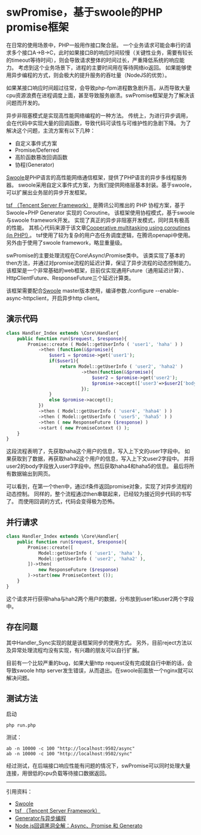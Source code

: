 # swPromise，基于swoole的PHP promise框架

在日常的使用场景中，PHP一般用作接口聚合层。
一个业务请求可能会串行的请求多个接口A->B->C，此时如果接口B的响应时间较慢（关键性业务，需要有较长的timeout等待时间），则会导致请求整体的时间过长，严重降低系统的响应能力。
考虑到这个业务场景下，进程的主要时间用在等待网络io返回。
如果能够使用异步编程的方式，则会极大的提升服务的吞吐量（NodeJS的优势）。

如果某接口响应时间超过往常，会导致php-fpm进程数急剧升高，从而导致大量cpu资源浪费在进程调度上面，甚至导致服务崩溃。swPromise框架是为了解决该问题而开发的。


异步非阻塞模式是实现高性能网络编程的一种方法。
传统上，为进行异步调用，会在代码中实现大量的回调函数，导致代码可读性与可维护性的急剧下降。
为了解决这个问题，主流方案有以下几种：

- 自定义事件式方案
- Promise/Deferred
- 高阶函数篡改回调函数
- 协程(Generator)

[Swoole](http://www.swoole.com/)是PHP语言的高性能网络通信框架，提供了PHP语言的异步多线程服务器。
swoole采用自定义事件式方案，为我们提供网络层基本封装。基于swoole，可以扩展出业务层的异步开发框架。

[tsf （Tencent Server Framework）](https://github.com/tencent-php) 是腾讯公司推出的 PHP 协程方案，基于 Swoole+PHP Generator 实现的 Coroutine。
该框架使用协程模式，基于swoole与swoole framework开发。
实现了真正的异步非阻塞开发模式，同时具有极高的性能。
其核心代码来源于该文章[Cooperative multitasking using coroutines (in PHP!) ](http://nikic.github.io/2012/12/22/Cooperative-multitasking-using-coroutines-in-PHP.html)。
tsf使用了较为复杂的用户态任务调度逻辑，在腾讯openapi中使用。另外由于使用了swoole framework，略显重量级。


swPromise的主要处理流程在Core\Async\Promise类中。
该类实现了基本的then方法，并通过对promise流程的延迟计算，保证了异步流程的动态控制能力。
该框架是一个非常基础的web框架，目前仅实现通用Future（通用延迟计算）、HttpClientFuture、ResponseFuture三个延迟计算类。

该框架需要配合[Swoole](https://github.com/swoole/swoole-src) master版本使用，编译参数./configure  --enable-async-httpclient，开启异步http client。

## 演示代码

```php
class Handler_Index extends \Core\Handler{
	public function run($request, $response){
		Promise::create ( Model::getUserInfo ( 'user1', 'haha' ) )
			->then (function(&$promise){
				$user1 = $promise->get('user1');
				if($user1){
					return Model::getUserInfo ( 'user2', 'haha2' )
							->then(function(&$promise){
								$user2 = $promise->get('user2');
								$promise->accept(['user3'=>$user2['body']]);
							});
				}
				else $promise->accept();
			})
			->then ( Model::getUserInfo ( 'user4', 'haha4' ) )
			->then ( Model::getUserInfo ( 'user5', 'haha5' ) )
			->then ( new ResponseFuture ($response) )
			->start ( new PromiseContext () );
	}
}
```

这段流程表明了，先获取haha这个用户的信息，写入上下文的user1字段中。
如果获取到了数据，再获取haha2这个用户的信息，写入上下文user2字段中。
并将user2的body字段放入user3字段中。然后获取haha4和haha5的信息。
最后将所有数据输出到网页。

可以看到，在第一个then中，通过if条件返回promise对象，实现了对异步流程的动态控制。
同样的，整个流程通过then串联起来，已经较为接近同步代码的书写了。
而使用回调的方式，代码会变得极为恐怖。


## 并行请求

```php
class Handler_Index extends \Core\Handler{
	public function run($request, $response){
		Promise::create([
			Model::getUserInfo ( 'user1', 'haha' ),
			Model::getUserInfo ( 'user2', 'haha2' ),
		])->then(
			new ResponseFuture ($response)
		)->start(new PromiseContext ());
	}
}
```
这个请求并行获得haha与hah2两个用户的数据，分布放到user1和user2两个字段中。

## 存在问题
其中Handler_Sync实现的就是该框架同步的使用方式。
另外，目前reject方法以及异常处理流程均没有实现，有兴趣的朋友可以自行扩展。

目前有一个比较严重的bug，如果大量http request没有完成就自行中断的话，会导致swoole http server发生错误，从而退出。在swoole前面放一个nginx就可以解决问题。

## 测试方法
启动

	php run.php
	
测试：

	ab -n 10000 -c 100 "http://localhost:9502/async"
	ab -n 10000 -c 100 "http://localhost:9502/sync"

经过测试，在后端接口响应性能有问题的情况下，swPromise可以同时处理大量连接，用很低的cpu负载等待接口数据返回。

---

引用资料：
 - [Swoole](http://www.swoole.com/)
 - [tsf （Tencent Server Framework）](https://github.com/tencent-php)
 - [Generator与异步编程](http://www.infoq.com/cn/articles/generator-and-asynchronous-programming/)
 - [Node.js回调黑洞全解：Async、Promise 和 Generato](http://zhuanlan.zhihu.com/FrontendMagazine/19750470)










